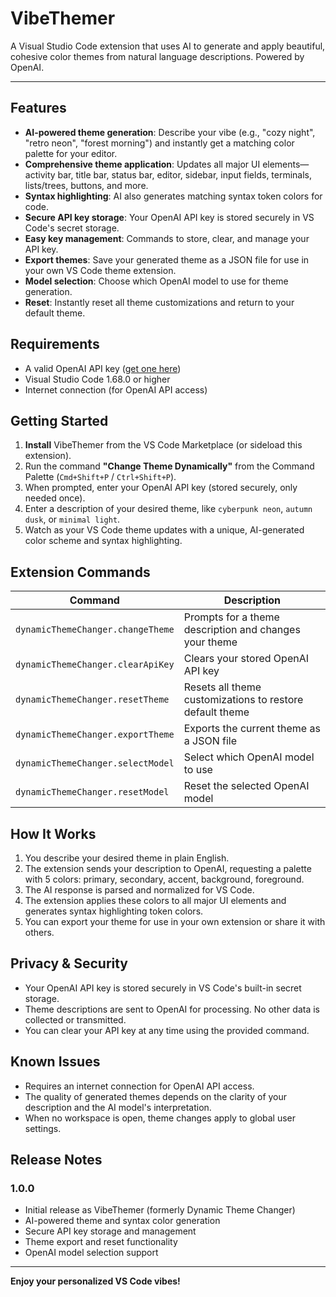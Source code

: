 # VibeThemer

A Visual Studio Code extension that uses AI to generate and apply beautiful, cohesive color themes from natural language descriptions. Powered by OpenAI.

---

## Features

- **AI-powered theme generation**: Describe your vibe (e.g., "cozy night", "retro neon", "forest morning") and instantly get a matching color palette for your editor.
- **Comprehensive theme application**: Updates all major UI elements—activity bar, title bar, status bar, editor, sidebar, input fields, terminals, lists/trees, buttons, and more.
- **Syntax highlighting**: AI also generates matching syntax token colors for code.
- **Secure API key storage**: Your OpenAI API key is stored securely in VS Code's secret storage.
- **Easy key management**: Commands to store, clear, and manage your API key.
- **Export themes**: Save your generated theme as a JSON file for use in your own VS Code theme extension.
- **Model selection**: Choose which OpenAI model to use for theme generation.
- **Reset**: Instantly reset all theme customizations and return to your default theme.

## Requirements

- A valid OpenAI API key ([get one here](https://platform.openai.com/))
- Visual Studio Code 1.68.0 or higher
- Internet connection (for OpenAI API access)

## Getting Started

1. **Install** VibeThemer from the VS Code Marketplace (or sideload this extension).
2. Run the command **"Change Theme Dynamically"** from the Command Palette (`Cmd+Shift+P` / `Ctrl+Shift+P`).
3. When prompted, enter your OpenAI API key (stored securely, only needed once).
4. Enter a description of your desired theme, like `cyberpunk neon`, `autumn dusk`, or `minimal light`.
5. Watch as your VS Code theme updates with a unique, AI-generated color scheme and syntax highlighting.

## Extension Commands

| Command                           | Description                                              |
| --------------------------------- | -------------------------------------------------------- |
| `dynamicThemeChanger.changeTheme` | Prompts for a theme description and changes your theme   |
| `dynamicThemeChanger.clearApiKey` | Clears your stored OpenAI API key                        |
| `dynamicThemeChanger.resetTheme`  | Resets all theme customizations to restore default theme |
| `dynamicThemeChanger.exportTheme` | Exports the current theme as a JSON file                 |
| `dynamicThemeChanger.selectModel` | Select which OpenAI model to use                         |
| `dynamicThemeChanger.resetModel`  | Reset the selected OpenAI model                          |

## How It Works

1. You describe your desired theme in plain English.
2. The extension sends your description to OpenAI, requesting a palette with 5 colors: primary, secondary, accent, background, foreground.
3. The AI response is parsed and normalized for VS Code.
4. The extension applies these colors to all major UI elements and generates syntax highlighting token colors.
5. You can export your theme for use in your own extension or share it with others.

## Privacy & Security

- Your OpenAI API key is stored securely in VS Code's built-in secret storage.
- Theme descriptions are sent to OpenAI for processing. No other data is collected or transmitted.
- You can clear your API key at any time using the provided command.

## Known Issues

- Requires an internet connection for OpenAI API access.
- The quality of generated themes depends on the clarity of your description and the AI model's interpretation.
- When no workspace is open, theme changes apply to global user settings.

## Release Notes

### 1.0.0
- Initial release as VibeThemer (formerly Dynamic Theme Changer)
- AI-powered theme and syntax color generation
- Secure API key storage and management
- Theme export and reset functionality
- OpenAI model selection support

---

**Enjoy your personalized VS Code vibes!**
